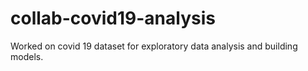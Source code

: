 # collab-covid19-analysis

Worked on covid 19 dataset for exploratory data analysis and building models.

